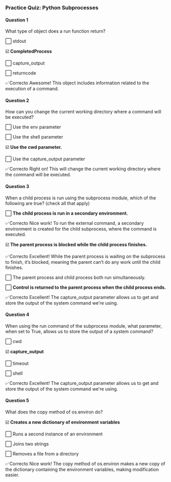 ### Practice Quiz: Python Subprocesses




#### Question 1

What type of object does a run function return?

⬜ stdout

☑️ **CompletedProcess**

⬜ capture_output

⬜ returncode

✅ Correcto
Awesome! This object includes information related to the execution of a command.

#### Question 2

How can you change the current working directory where a command will be executed?

⬜ Use the env parameter

⬜ Use the shell parameter

☑️ **Use the cwd parameter.**

⬜ Use the capture_output parameter

✅ Correcto
Right on! This will change the current working directory where the command will be executed.

#### Question 3

When a child process is run using the subprocess module, which of the following are true? (check all that apply)

⬜ **The child process is run in a secondary environment.**

✅ Correcto
Nice work! To run the external command, a secondary environment is created for the child subprocess, where the command is executed.

☑️ **The parent process is blocked while the child process finishes.**

✅ Correcto
Excellent! While the parent process is waiting on the subprocess to finish, it’s blocked, meaning the parent can’t do any work until the child finishes.

⬜ The parent process and child process both run simultaneously.

⬜ **Control is returned to the parent process when the child process ends.**

✅ Correcto
Excellent! The capture_output parameter allows us to get and store the output of the system command we're using.



#### Question 4

When using the run command of the subprocess module, what parameter, when set to True, allows us to store the output of a system command?

⬜ cwd

☑️ **capture_output**

⬜ timeout

⬜ shell

✅ Correcto
Excellent! The capture_output parameter allows us to get and store the output of the system command we're using.

#### Question 5

What does the copy method of os.environ do?

☑️ **Creates a new dictionary of environment variables**

⬜ Runs a second instance of an environment

⬜ Joins two strings

⬜ Removes a file from a directory

✅ Correcto
Nice work! The copy method of os.environ makes a new copy of the dictionary containing the environment variables, making modification easier.
